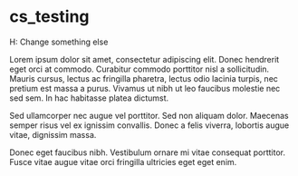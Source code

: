 # cs_testing

H: Change something else

Lorem ipsum dolor sit amet, consectetur adipiscing elit.
Donec hendrerit eget orci at commodo.
Curabitur commodo porttitor nisl a sollicitudin. 
Mauris cursus, lectus ac fringilla pharetra, lectus odio lacinia turpis, 
nec pretium est massa a purus. Vivamus ut nibh ut leo faucibus molestie 
nec sed sem. In hac habitasse platea dictumst.

Sed ullamcorper nec augue vel porttitor.
Sed non aliquam dolor.
Maecenas semper risus vel ex ignissim convallis.
Donec a felis viverra, lobortis augue vitae, dignissim massa.

Donec eget faucibus nibh.
Vestibulum ornare mi vitae consequat porttitor.
Fusce vitae augue vitae orci fringilla ultricies eget eget enim.

